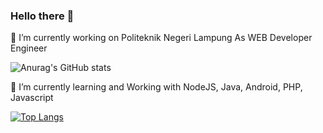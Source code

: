 ### Hello there 👋


🔭 I’m currently working on Politeknik Negeri Lampung As WEB Developer Engineer <br />

![Anurag's GitHub stats](https://github-readme-stats.vercel.app/api?username=irfanltf&show_icons=true&theme=transparent)

🌱 I’m currently learning and Working with NodeJS, Java, Android, PHP, Javascript <br />

[![Top Langs](https://github-readme-stats.vercel.app/api/top-langs/?username=irfanltf&layout=compact)](https://github.com/irfanltf/github-readme-stats)
